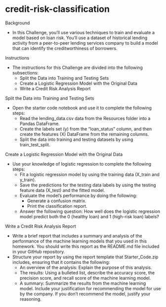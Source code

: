 # credit-risk-classification

Background
  - In this Challenge, you’ll use various techniques to train and evaluate a model based on loan risk. You’ll use a dataset of historical lending activity from a peer-to-peer lending services company to build a model that can identify the creditworthiness of borrowers.

Instructions
  - The instructions for this Challenge are divided into the following subsections:
    - Split the Data into Training and Testing Sets
    - Create a Logistic Regression Model with the Original Data
    - Write a Credit Risk Analysis Report
   
Split the Data into Training and Testing Sets
  - Open the starter code notebook and use it to complete the following steps:
    - Read the lending_data.csv data from the Resources folder into a Pandas DataFrame.
    - Create the labels set (y) from the “loan_status” column, and then create the features (X) DataFrame from the remaining columns.
    - Split the data into training and testing datasets by using train_test_split.
   
Create a Logistic Regression Model with the Original Data
  - Use your knowledge of logistic regression to complete the following steps:
    - Fit a logistic regression model by using the training data (X_train and y_train).
    - Save the predictions for the testing data labels by using the testing feature data (X_test) and the fitted model.
    - Evaluate the model’s performance by doing the following:
      - Generate a confusion matrix.
      - Print the classification report.
    - Answer the following question: How well does the logistic regression model predict both the 0 (healthy loan) and 1 (high-risk loan) labels?
   
Write a Credit Risk Analysis Report
  - Write a brief report that includes a summary and analysis of the performance of the machine learning models that you used in this homework. You should write this report as the README.md file included in your GitHub repository.
  - Structure your report by using the report template that Starter_Code.zip includes, ensuring that it contains the following:
    - An overview of the analysis: Explain the purpose of this analysis.
    - The results: Using a bulleted list, describe the accuracy score, the precision score, and recall score of the machine learning model.
    - A summary: Summarize the results from the machine learning model. Include your justification for recommending the model for use by the company. If you don’t recommend the model, justify your reasoning.

